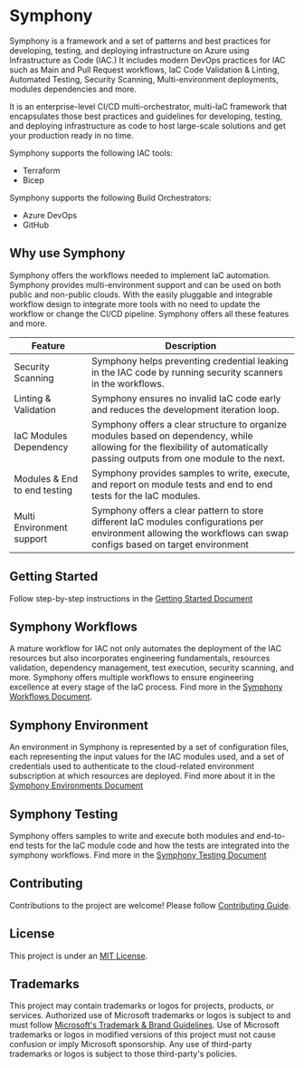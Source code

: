 # Symphony

Symphony is a framework and a set of patterns and best practices for developing, testing, and deploying infrastructure on Azure using Infrastructure as Code (IAC.) It includes modern DevOps practices for IAC  such as Main and Pull Request workflows, IaC Code Validation & Linting, Automated Testing, Security Scanning, Multi-environment deployments, modules dependencies and more.

It is an enterprise-level CI/CD multi-orchestrator, multi-IaC framework that encapsulates those best practices and guidelines for developing, testing, and deploying infrastructure as code to host large-scale solutions and get your production ready in no time.

Symphony supports the following IAC tools:

- Terraform
- Bicep

Symphony supports the following Build Orchestrators:

- Azure DevOps
- GitHub

## Why use Symphony

Symphony offers the workflows needed to implement IaC automation. Symphony provides multi-environment support and can be used on both public and non-public clouds. With the easily pluggable and integrable workflow design to integrate more tools with no need to update the workflow or change the CI/CD pipeline. Symphony offers all these features and more.

| Feature                      | Description                                                                                                                                                                 |
| ---------------------------- | --------------------------------------------------------------------------------------------------------------------------------------------------------------------------- |
| Security Scanning            | Symphony helps preventing credential leaking in the IAC code by running security scanners in the workflows.                                                                 |
| Linting & Validation         | Symphony ensures no invalid IaC code early and reduces the development iteration loop.                                                                                      |
| IaC Modules Dependency       | Symphony offers a clear structure to organize modules based on dependency, while allowing for the flexibility of automatically passing outputs from one module to the next. |
| Modules & End to end testing | Symphony  provides samples to write, execute, and report on module tests and end to end tests for the IaC modules.                                                          |
| Multi Environment support    | Symphony offers a clear pattern to store different IaC modules configurations per environment allowing the workflows can swap configs based on target environment           |

## Getting Started

Follow step-by-step instructions in the [Getting Started Document](./docs/GETTING_STARTED.md)

## Symphony Workflows

A mature workflow for IAC not only automates the deployment of the IAC resources but also incorporates engineering fundamentals, resources validation, dependency management, test execution, security scanning, and more. Symphony offers multiple workflows to ensure engineering excellence at every stage of the IaC process. Find more in the [Symphony Workflows Document](./docs/WORKFLOW.md).

## Symphony Environment

An environment in Symphony is represented by a set of configuration files, each representing the input values for the IAC modules used, and a set of credentials used to authenticate to the cloud-related environment subscription at which resources are deployed. Find more about it in the [Symphony Environments Document](./docs/ENVIRONMENT.md)

## Symphony Testing

Symphony offers samples to write and execute both modules and end-to-end tests for the IaC module code and how the tests are integrated into the symphony workflows. Find more in the [Symphony Testing Document](./docs/TESTING.md)

## Contributing

Contributions to the project are welcome! Please follow [Contributing Guide](CONTRIBUTING.md).

## License

This project is under an [MIT License](LICENSE).

## Trademarks

This project may contain trademarks or logos for projects, products, or services. Authorized use of Microsoft trademarks or logos is subject to and must follow [Microsoft's Trademark & Brand Guidelines](https://www.microsoft.com/en-us/legal/intellectualproperty/trademarks). Use of Microsoft trademarks or logos in modified versions of this project must not cause confusion or imply Microsoft sponsorship. Any use of third-party trademarks or logos is subject to those third-party's policies.
